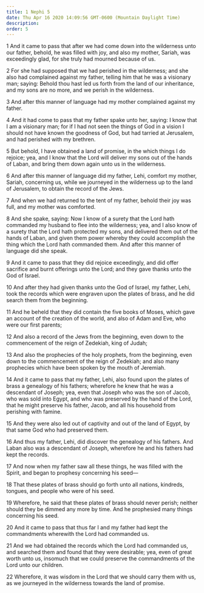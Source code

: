 ```yaml
---
title: 1 Nephi 5
date: Thu Apr 16 2020 14:09:56 GMT-0600 (Mountain Daylight Time)
description: 
order: 5
---
```


<p>
  1 And it came to pass that after we had come down into the wilderness unto our
  father, behold, he was filled with joy, and also my mother, Sariah, was
  exceedingly glad, for she truly had mourned because of us.
</p>
<p>
  2 For she had supposed that we had perished in the wilderness; and she also
  had complained against my father, telling him that he was a visionary man;
  saying: Behold thou hast led us forth from the land of our inheritance, and my
  sons are no more, and we perish in the wilderness.
</p>
<p>
  3 And after this manner of language had my mother complained against my
  father.
</p>
<p>
  4 And it had come to pass that my father spake unto her, saying: I know that I
  am a visionary man; for if I had not seen the things of God in a vision I
  should not have known the goodness of God, but had tarried at Jerusalem, and
  had perished with my brethren.
</p>
<p>
  5 But behold, I have obtained a land of promise, in the which things I do
  rejoice; yea, and I know that the Lord will deliver my sons out of the hands
  of Laban, and bring them down again unto us in the wilderness.
</p>
<p>
  6 And after this manner of language did my father, Lehi, comfort my mother,
  Sariah, concerning us, while we journeyed in the wilderness up to the land of
  Jerusalem, to obtain the record of the Jews.
</p>
<p>
  7 And when we had returned to the tent of my father, behold their joy was
  full, and my mother was comforted.
</p>
<p>
  8 And she spake, saying: Now I know of a surety that the Lord hath commanded
  my husband to flee into the wilderness; yea, and I also know of a surety that
  the Lord hath protected my sons, and delivered them out of the hands of Laban,
  and given them power whereby they could accomplish the thing which the Lord
  hath commanded them. And after this manner of language did she speak.
</p>
<p>
  9 And it came to pass that they did rejoice exceedingly, and did offer
  sacrifice and burnt offerings unto the Lord; and they gave thanks unto the God
  of Israel.
</p>
<p>
  10 And after they had given thanks unto the God of Israel, my father, Lehi,
  took the records which were engraven upon the plates of brass, and he did
  search them from the beginning.
</p>
<p>
  11 And he beheld that they did contain the five books of Moses, which gave an
  account of the creation of the world, and also of Adam and Eve, who were our
  first parents;
</p>
<span></span>
<p>
  12 And also a record of the Jews from the beginning, even down to the
  commencement of the reign of Zedekiah, king of Judah;
</p>
<p>
  13 And also the prophecies of the holy prophets, from the beginning, even down
  to the commencement of the reign of Zedekiah; and also many prophecies which
  have been spoken by the mouth of Jeremiah.
</p>
<p>
  14 And it came to pass that my father, Lehi, also found upon the plates of
  brass a genealogy of his fathers; wherefore he knew that he was a descendant
  of Joseph; yea, even that Joseph who was the son of Jacob, who was sold into
  Egypt, and who was preserved by the hand of the Lord, that he might preserve
  his father, Jacob, and all his household from perishing with famine.
</p>
<p>
  15 And they were also led out of captivity and out of the land of Egypt, by
  that same God who had preserved them.
</p>
<p>
  16 And thus my father, Lehi, did discover the genealogy of his fathers. And
  Laban also was a descendant of Joseph, wherefore he and his fathers had kept
  the records.
</p>
<p>
  17 And now when my father saw all these things, he was filled with the Spirit,
  and began to prophesy concerning his seed&#x2014;
</p>
<p>
  18 That these plates of brass should go forth unto all nations, kindreds,
  tongues, and people who were of his seed.
</p>
<p>
  19 Wherefore, he said that these plates of brass should never perish; neither
  should they be dimmed any more by time. And he prophesied many things
  concerning his seed.
</p>
<p>
  20 And it came to pass that thus far I and my father had kept the commandments
  wherewith the Lord had commanded us.
</p>
<p>
  21 And we had obtained the records which the Lord had commanded us, and
  searched them and found that they were desirable; yea, even of great worth
  unto us, insomuch that we could preserve the commandments of the Lord unto our
  children.
</p>
<p>
  22 Wherefore, it was wisdom in the Lord that we should carry them with us, as
  we journeyed in the wilderness towards the land of promise.
</p>
